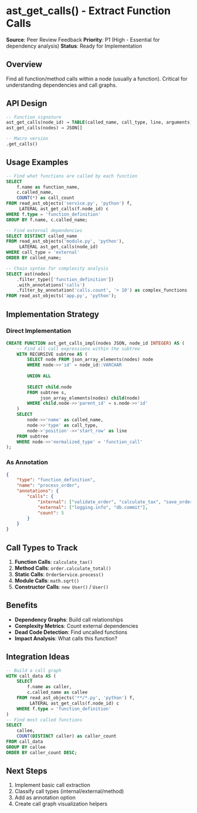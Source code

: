 # ast_get_calls() - Extract Function Calls

**Source**: Peer Review Feedback
**Priority**: P1 (High - Essential for dependency analysis)
**Status**: Ready for Implementation

## Overview

Find all function/method calls within a node (usually a function). Critical for understanding dependencies and call graphs.

## API Design

```sql
-- Function signature  
ast_get_calls(node_id) → TABLE(called_name, call_type, line, arguments)
ast_get_calls(nodes) → JSON[]

-- Macro version
.get_calls()
```

## Usage Examples

```sql
-- Find what functions are called by each function
SELECT 
    f.name as function_name,
    c.called_name,
    COUNT(*) as call_count
FROM read_ast_objects('service.py', 'python') f,
     LATERAL ast_get_calls(f.node_id) c
WHERE f.type = 'function_definition'
GROUP BY f.name, c.called_name;

-- Find external dependencies
SELECT DISTINCT called_name
FROM read_ast_objects('module.py', 'python'),
     LATERAL ast_get_calls(node_id)
WHERE call_type = 'external'
ORDER BY called_name;

-- Chain syntax for complexity analysis
SELECT ast(nodes)
    .filter_type(['function_definition'])
    .with_annotations('calls')
    .filter_by_annotation('calls.count', '> 10') as complex_functions
FROM read_ast_objects('app.py', 'python');
```

## Implementation Strategy

### Direct Implementation
```sql
CREATE FUNCTION ast_get_calls_impl(nodes JSON, node_id INTEGER) AS (
    -- Find all call expressions within the subtree
    WITH RECURSIVE subtree AS (
        SELECT node FROM json_array_elements(nodes) node
        WHERE node->>'id' = node_id::VARCHAR
        
        UNION ALL
        
        SELECT child.node
        FROM subtree s,
             json_array_elements(nodes) child(node)
        WHERE child.node->>'parent_id' = s.node->>'id'
    )
    SELECT 
        node->>'name' as called_name,
        node->>'type' as call_type,
        node->'position'->>'start_row' as line
    FROM subtree
    WHERE node->>'normalized_type' = 'function_call'
);
```

### As Annotation
```json
{
    "type": "function_definition",
    "name": "process_order",
    "annotations": {
        "calls": {
            "internal": ["validate_order", "calculate_tax", "save_order"],
            "external": ["logging.info", "db.commit"],
            "count": 5
        }
    }
}
```

## Call Types to Track

1. **Function Calls**: `calculate_tax()`
2. **Method Calls**: `order.calculate_total()`  
3. **Static Calls**: `OrderService.process()`
4. **Module Calls**: `math.sqrt()`
5. **Constructor Calls**: `new User()` / `User()`

## Benefits

- **Dependency Graphs**: Build call relationships
- **Complexity Metrics**: Count external dependencies
- **Dead Code Detection**: Find uncalled functions
- **Impact Analysis**: What calls this function?

## Integration Ideas

```sql
-- Build a call graph
WITH call_data AS (
    SELECT 
        f.name as caller,
        c.called_name as callee
    FROM read_ast_objects('**/*.py', 'python') f,
         LATERAL ast_get_calls(f.node_id) c
    WHERE f.type = 'function_definition'
)
-- Find most called functions
SELECT 
    callee,
    COUNT(DISTINCT caller) as caller_count
FROM call_data
GROUP BY callee
ORDER BY caller_count DESC;
```

## Next Steps

1. Implement basic call extraction
2. Classify call types (internal/external/method)
3. Add as annotation option
4. Create call graph visualization helpers